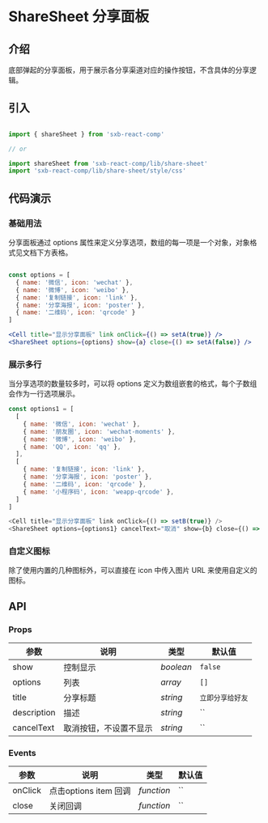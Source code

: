 
# ShareSheet 分享面板

## 介绍
底部弹起的分享面板，用于展示各分享渠道对应的操作按钮，不含具体的分享逻辑。

## 引入

```jsx harmony

import { shareSheet } from 'sxb-react-comp'

// or

import shareSheet from 'sxb-react-comp/lib/share-sheet'
import 'sxb-react-comp/lib/share-sheet/style/css'

```

## 代码演示

### 基础用法
分享面板通过 options 属性来定义分享选项，数组的每一项是一个对象，对象格式见文档下方表格。

```jsx harmony

const options = [
  { name: '微信', icon: 'wechat' },
  { name: '微博', icon: 'weibo' },
  { name: '复制链接', icon: 'link' },
  { name: '分享海报', icon: 'poster' },
  { name: '二维码', icon: 'qrcode' }
]

<Cell title="显示分享面板" link onClick={() => setA(true)} />
<ShareSheet options={options} show={a} close={() => setA(false)} />

```

### 展示多行
当分享选项的数量较多时，可以将 options 定义为数组嵌套的格式，每个子数组会作为一行选项展示。
```js
const options1 = [
  [
    { name: '微信', icon: 'wechat' },
    { name: '朋友圈', icon: 'wechat-moments' },
    { name: '微博', icon: 'weibo' },
    { name: 'QQ', icon: 'qq' },
  ],
  [
    { name: '复制链接', icon: 'link' },
    { name: '分享海报', icon: 'poster' },
    { name: '二维码', icon: 'qrcode' },
    { name: '小程序码', icon: 'weapp-qrcode' },
  ]
]

<Cell title="显示分享面板" link onClick={() => setB(true)} />
<ShareSheet options={options1} cancelText="取消" show={b} close={() => setB(false)} />

```

### 自定义图标
除了使用内置的几种图标外，可以直接在 icon 中传入图片 URL 来使用自定义的图标。

## API

### Props

| 参数 | 说明 | 类型 | 默认值 |
| --- | --- | --- | --- |
| show | 控制显示 | _boolean_ | `false` |
| options | 列表 | _array_ | `[]` |
| title | 分享标题 | _string_ | `立即分享给好友` |
| description | 描述 | _string_ | `` |
| cancelText | 取消按钮，不设置不显示 | _string_ | `` |

### Events
| 参数 | 说明 | 类型 | 默认值 |
| --- | --- | --- | --- |
| onClick | 点击options item 回调 | _function_ | `` |
| close | 关闭回调 | _function_ | `` |
